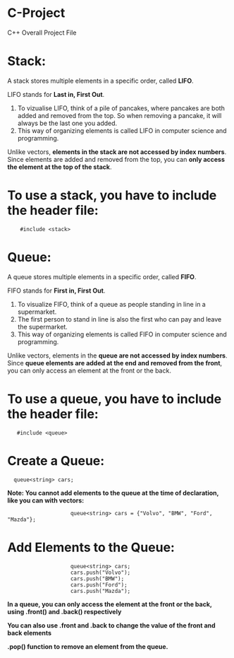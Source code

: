 # C-Project
C++ Overall Project File

# Stack:
A stack stores multiple elements in a specific order, called **LIFO**.

LIFO stands for **Last in, First Out**. 

1) To vizualise LIFO, think of a pile of pancakes, where pancakes are both added and removed from the top. So when removing a pancake, it will always be the last one you added. 
2) This way of organizing elements is called LIFO in computer science and programming.

Unlike vectors, **elements in the stack are not accessed by index numbers**. Since elements are added and removed from the top, you can **only access the element at the top of the stack**.

# To use a stack, you have to include the <stack> header file:
        #include <stack>
# Queue:
A queue stores multiple elements in a specific order, called **FIFO**.

FIFO stands for **First in, First Out**. 

1) To visualize FIFO, think of a queue as people standing in line in a supermarket.
2) The first person to stand in line is also the first who can pay and leave the supermarket.
3) This way of organizing elements is called FIFO in computer science and programming.

Unlike vectors, elements in the **queue are not accessed by index numbers**. Since **queue elements are added at the end and removed from the front**, you can only access an element at the front or the back.

# To use a queue, you have to include the <queue> header file:
       #include <queue>
# Create a Queue:
      queue<string> cars;
      
**Note: You cannot add elements to the queue at the time of declaration, like you can with vectors:**

                        queue<string> cars = {"Volvo", "BMW", "Ford", "Mazda"};
# Add Elements to the Queue:

                        queue<string> cars;
                        cars.push("Volvo");
                        cars.push("BMW");
                        cars.push("Ford");
                        cars.push("Mazda");
                        
**In a queue, you can only access the element at the front or the back, using .front() and .back() respectively**

**You can also use .front and .back to change the value of the front and back elements**

**.pop() function to remove an element from the queue.**
